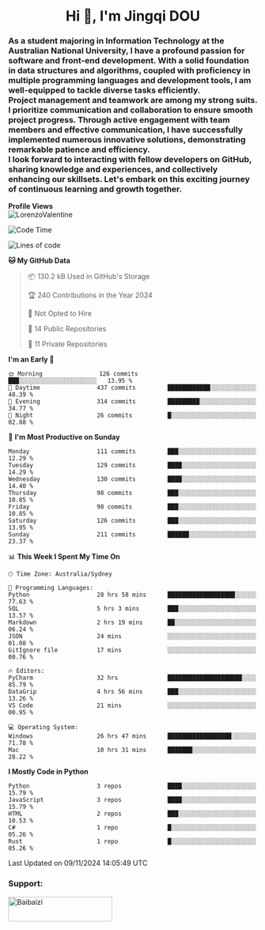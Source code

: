 <h1 align="center">Hi 👋, I'm Jingqi DOU</h1>
<h3 align="left">
As a student majoring in Information Technology at the Australian National University, I have a profound passion for software and front-end development. With a solid foundation in data structures and algorithms, coupled with proficiency in multiple programming languages and development tools, I am well-equipped to tackle diverse tasks efficiently. <br>
Project management and teamwork are among my strong suits. I prioritize communication and collaboration to ensure smooth project progress. Through active engagement with team members and effective communication, I have successfully implemented numerous innovative solutions, demonstrating remarkable patience and efficiency.<br>
I look forward to interacting with fellow developers on GitHub, sharing knowledge and experiences, and collectively enhancing our skillsets. Let's embark on this exciting journey of continuous learning and growth together.
</h3>

**Profile Views**<br>
<img src="https://count.getloli.com/get/@:name" alt="LorenzoValentine" theme="rule34" />


<!--START_SECTION:waka-->
![Code Time](http://img.shields.io/badge/Code%20Time-1%2C083%20hrs%2040%20mins-blue)

![Lines of code](https://img.shields.io/badge/From%20Hello%20World%20I%27ve%20Written-399.9%20thousand%20lines%20of%20code-blue)

**🐱 My GitHub Data** 

> 📦 130.2 kB Used in GitHub's Storage 
 > 
> 🏆 240 Contributions in the Year 2024
 > 
> 🚫 Not Opted to Hire
 > 
> 📜 14 Public Repositories 
 > 
> 🔑 11 Private Repositories 
 > 
**I'm an Early 🐤** 

```text
🌞 Morning                126 commits         ███░░░░░░░░░░░░░░░░░░░░░░   13.95 % 
🌆 Daytime                437 commits         ████████████░░░░░░░░░░░░░   48.39 % 
🌃 Evening                314 commits         █████████░░░░░░░░░░░░░░░░   34.77 % 
🌙 Night                  26 commits          █░░░░░░░░░░░░░░░░░░░░░░░░   02.88 % 
```
📅 **I'm Most Productive on Sunday** 

```text
Monday                   111 commits         ███░░░░░░░░░░░░░░░░░░░░░░   12.29 % 
Tuesday                  129 commits         ████░░░░░░░░░░░░░░░░░░░░░   14.29 % 
Wednesday                130 commits         ████░░░░░░░░░░░░░░░░░░░░░   14.40 % 
Thursday                 98 commits          ███░░░░░░░░░░░░░░░░░░░░░░   10.85 % 
Friday                   98 commits          ███░░░░░░░░░░░░░░░░░░░░░░   10.85 % 
Saturday                 126 commits         ███░░░░░░░░░░░░░░░░░░░░░░   13.95 % 
Sunday                   211 commits         ██████░░░░░░░░░░░░░░░░░░░   23.37 % 
```


📊 **This Week I Spent My Time On** 

```text
🕑︎ Time Zone: Australia/Sydney

💬 Programming Languages: 
Python                   28 hrs 58 mins      ███████████████████░░░░░░   77.63 % 
SQL                      5 hrs 3 mins        ███░░░░░░░░░░░░░░░░░░░░░░   13.57 % 
Markdown                 2 hrs 19 mins       ██░░░░░░░░░░░░░░░░░░░░░░░   06.24 % 
JSON                     24 mins             ░░░░░░░░░░░░░░░░░░░░░░░░░   01.08 % 
GitIgnore file           17 mins             ░░░░░░░░░░░░░░░░░░░░░░░░░   00.76 % 

🔥 Editors: 
PyCharm                  32 hrs              █████████████████████░░░░   85.79 % 
DataGrip                 4 hrs 56 mins       ███░░░░░░░░░░░░░░░░░░░░░░   13.26 % 
VS Code                  21 mins             ░░░░░░░░░░░░░░░░░░░░░░░░░   00.95 % 

💻 Operating System: 
Windows                  26 hrs 47 mins      ██████████████████░░░░░░░   71.78 % 
Mac                      10 hrs 31 mins      ███████░░░░░░░░░░░░░░░░░░   28.22 % 
```

**I Mostly Code in Python** 

```text
Python                   3 repos             ████░░░░░░░░░░░░░░░░░░░░░   15.79 % 
JavaScript               3 repos             ████░░░░░░░░░░░░░░░░░░░░░   15.79 % 
HTML                     2 repos             ███░░░░░░░░░░░░░░░░░░░░░░   10.53 % 
C#                       1 repo              █░░░░░░░░░░░░░░░░░░░░░░░░   05.26 % 
Rust                     1 repo              █░░░░░░░░░░░░░░░░░░░░░░░░   05.26 % 
```




 Last Updated on 09/11/2024 14:05:49 UTC
<!--END_SECTION:waka-->

<!-- [![willianrod's wakatime stats](https://github-readme-stats.vercel.app/api/wakatime?username=lorenzoval2050)](https://github.com/anuraghazra/github-readme-stats) -->


<h3 align="left">Support:</h3>
<p><a href="https://www.buymeacoffee.com/Baibaizi"> <img align="left" src="https://cdn.buymeacoffee.com/buttons/v2/default-yellow.png" height="50" width="210" alt="Baibaizi" /></a></p><br><br>
